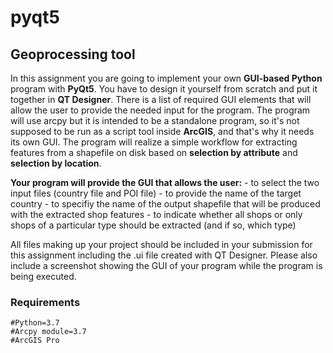 # pyqt5

## Geoprocessing tool

In this assignment you are going to implement your own **GUI-based Python** program with
**PyQt5**. You have to design it yourself from scratch and put it together in **QT Designer**. There
is a list of required GUI elements that will allow the user to provide the needed input for the
program. The program will use arcpy but it is intended to be a standalone program, so it's not
supposed to be run as a script tool inside **ArcGIS**, and that's why it needs its own GUI. The
program will realize a simple workflow for extracting features from a shapefile on disk based
on **selection by attribute** and **selection by location**.

**Your program will provide the GUI that allows the user:**
	- to select the two input files (country file and POI file)
	- to provide the name of the target country
	- to specifiy the name of the output shapefile that will be produced with the extracted shop features
	- to indicate whether all shops or only shops of a particular type should be extracted (and if so, which type)

All files making up your project should be included in your submission for this assignment
including the .ui file created with QT Designer. Please also include a screenshot showing the
GUI of your program while the program is being executed.

### Requirements
```
#Python=3.7
#Arcpy module=3.7
#ArcGIS Pro
```
